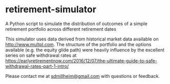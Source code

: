 # retirement-simulator
A Python script to simulate the distribution of outcomes of a simple retirement portfolio across different retirement dates

This simulator uses data derived from historical market data available on http://www.multpl.com. The structure of the portfolio and the options available (e.g. the equity glide path) were heavily influence by the excellent series on safe withdrawal rates at https://earlyretirementnow.com/2016/12/07/the-ultimate-guide-to-safe-withdrawal-rates-part-1-intro/

Please contact me at sdmillheim@gmail.com with questions or feedback.
